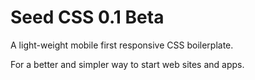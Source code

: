 # Seed CSS 0.1 Beta

A light-weight mobile first responsive CSS boilerplate.

For a better and simpler way to start web sites and apps.
